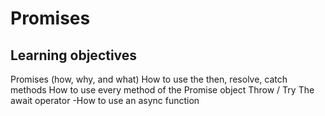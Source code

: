 # Promises
## Learning objectives
Promises (how, why, and what)
How to use the then, resolve, catch methods
How to use every method of the Promise object
Throw / Try
The await operator
-How to use an async function
